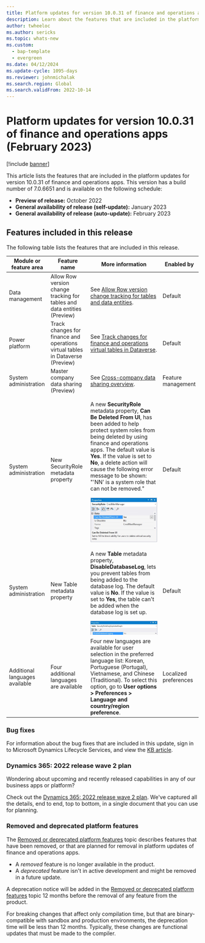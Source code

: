 ```yaml
---
title: Platform updates for version 10.0.31 of finance and operations apps (February 2023)
description: Learn about the features that are included in the platform updates for version 10.0.31 of finance and operations apps released in February 2023.
author: twheeloc
ms.author: sericks
ms.topic: whats-new
ms.custom: 
  - bap-template
  - evergreen
ms.date: 04/12/2024
ms.update-cycle: 1095-days
ms.reviewer: johnmichalak
ms.search.region: Global
ms.search.validFrom: 2022-10-14
---
```


# Platform updates for version 10.0.31 of finance and operations apps (February 2023)

[!include [banner](../../../finance/includes/banner.md)]

This article lists the features that are included in the platform updates for version 10.0.31 of finance and operations apps. This version has a build number of 7.0.6651 and is available on the following schedule:

- **Preview of release:** October 2022
- **General availability of release (self-update):** January 2023
- **General availability of release (auto-update):** February 2023

## Features included in this release

The following table lists the features that are included in this release.

| Module or feature area | Feature name | More information | Enabled by |
|---|---|---|---|
| Data management | Allow Row version change tracking for tables and data entities (Preview) | See [Allow Row version change tracking for tables and data entities](../../dev-itpro/data-entities/rowversion-change-track.md). | Default |
| Power platform | Track changes for finance and operations virtual tables in Dataverse (Preview) | See [Track changes for finance and operations virtual tables in Dataverse](../../dev-itpro/power-platform/track-changes-fin-ops-virtual-table.md). | Default |
| System administration | Master company data sharing (Preview) | See [Cross-company data sharing overview](../../dev-itpro/sysadmin/srs-overview.md). | Feature management |
| System administration | New SecurityRole metadata property | <p>A new **SecurityRole** metadata property, **Can Be Deleted From UI**, has been added to help protect system roles from being deleted by using finance and operations apps. The default value is **Yes**. If the value is set to **No**, a delete action will cause the following error message to be shown: "'NN' is a system role that can not be removed."</p>[![Can Be Deleted From UI property.](../../dev-itpro/media/CanBeDeletedFromUI.jpg)](../../dev-itpro/media/CanBeDeletedFromUI.jpg) | Default |
| System administration | New Table metadata property | <p>A new **Table** metadata property, **DisableDatabaseLog**, lets you prevent tables from being added to the database log. The default value is **No**. If the value is set to **Yes**, the table can't be added when the database log is set up.</p>[![DisableDatabaseLog property.](../../dev-itpro/media/DisableDatabaseLogging.jpg)](../../dev-itpro/media/DisableDatabaseLogging.jpg) | Default | 
|Additional languages available | Four additional languages are available | Four new languages are available for user selection in the preferred language list: Korean, Portuguese (Portugal), Vietnamese, and Chinese (Traditional). To select this option, go to **User options \> Preferences \> Language and country/region preference**. | Localized preferences |

### Bug fixes

For information about the bug fixes that are included in this update, sign in to Microsoft Dynamics Lifecycle Services, and view the [KB article](https://fix.lcs.dynamics.com/Issue/Details?bugId=775925).

### Dynamics 365: 2022 release wave 2 plan

Wondering about upcoming and recently released capabilities in any of our business apps or platform?

Check out the [Dynamics 365: 2022 release wave 2 plan](/dynamics365-release-plan/2022wave2/). We've captured all the details, end to end, top to bottom, in a single document that you can use for planning.

### Removed and deprecated platform features

The [Removed or deprecated platform features](removed-deprecated-features-platform-updates.md) topic describes features that have been removed, or that are planned for removal in platform updates of finance and operations apps.

- A *removed* feature is no longer available in the product.
- A *deprecated* feature isn't in active development and might be removed in a future update.

A deprecation notice will be added in the [Removed or deprecated platform features](removed-deprecated-features-platform-updates.md) topic 12 months before the removal of any feature from the product.

For breaking changes that affect only compilation time, but that are binary-compatible with sandbox and production environments, the deprecation time will be less than 12 months. Typically, these changes are functional updates that must be made to the compiler.
